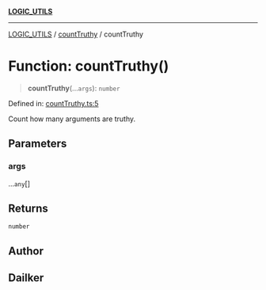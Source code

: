 [**LOGIC_UTILS**](../../README.md)

***

[LOGIC_UTILS](../../README.md) / [countTruthy](../README.md) / countTruthy

# Function: countTruthy()

> **countTruthy**(...`args`): `number`

Defined in: [countTruthy.ts:5](https://github.com/dailker/everyutil/blob/fd2dd910f5fc45d6a6fda4227f10403d6a5baee7/src/logic/countTruthy.ts#L5)

Count how many arguments are truthy.

## Parameters

### args

...`any`[]

## Returns

`number`

## Author

## Dailker
